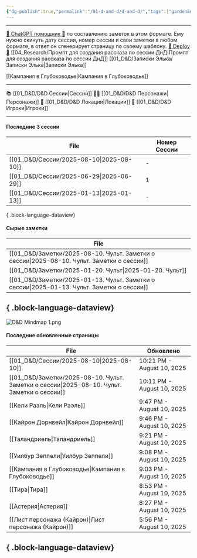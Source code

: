 ```yaml
---
{"dg-publish":true,"permalink":"/01-d-and-d/d-and-d/","tags":["gardenEntry"],"created":"2024-11-09T09:06:49.579+03:00","updated":"2025-06-29T23:13:59.093+03:00"}
---
```



---
[ 🤖 ChatGPT помощник 🤖](https://chat.openai.com/g/g-MHo60ZEsx-note-assistant) по составлению заметок в этом формате. Ему нужно скинуть дату сессии, номер сессии и свои заметки в любом формате, в ответ он сгенерирует страницу по своему шаблону. 
[🚀 Deploy 🚀](https://vercel.com/elks-projects/elk21-dnd-notes-h8pc)
[[04_Research/Промпт для создания рассказа по сессии ДнД\|Промпт для создания рассказа по сессии ДнД]]
[[01_D&D/Записки Элька/Записки Элька\|Записки Элька]]

[[Кампания в Глубоководье\|Кампания в Глубоководье]]

---

 📚 [[01_D&D/D&D Сессии\|Сессии]] 
 🧙‍♂️ [[01_D&D/D&D Персонажи\|Персонажи]] 
 🏰 [[01_D&D/D&D Локации\|Локации]]
 👥 [[01_D&D/D&D Игроки\|Игроки]]

---
#### Последние 3 сессии

| File                                        | Номер Сессии |
| ------------------------------------------- | ------------ |
| [[01_D&D/Сессии/2025-08-10\|2025-08-10]] | \-           |
| [[01_D&D/Сессии/2025-06-29\|2025-06-29]] | 1            |
| [[01_D&D/Сессии/2025-01-13\|2025-01-13]] | \-           |

{ .block-language-dataview}

#### Сырые заметки

| File                                                                                           |
| ---------------------------------------------------------------------------------------------- |
| [[01_D&D/Заметки/2025-08-10. Чульт. Заметки о сессии\|2025-08-10. Чульт. Заметки о сессии]] |
| [[01_D&D/Заметки/2025-01-20. Чульт\|2025-01-20. Чульт]]                                     |
| [[01_D&D/Заметки/2025-01-13. Чульт. Заметки о сессии\|2025-01-13. Чульт. Заметки о сессии]] |

{ .block-language-dataview}
---
![D&D Mindmap 1.png](/img/user/01_D&D/img/D&D%20Mindmap%201.png)

#### Последние обновленные страницы

| File                                                                                           | Обновлено                  |
| ---------------------------------------------------------------------------------------------- | -------------------------- |
| [[01_D&D/Сессии/2025-08-10\|2025-08-10]]                                                    | 10:21 PM - August 10, 2025 |
| [[01_D&D/Заметки/2025-08-10. Чульт. Заметки о сессии\|2025-08-10. Чульт. Заметки о сессии]] | 10:11 PM - August 10, 2025 |
| [[Кели Раэль\|Кели Раэль]]                                                                  | 9:47 PM - August 10, 2025  |
| [[Кайрон Дорнвейл\|Кайрон Дорнвейл]]                                                        | 9:46 PM - August 10, 2025  |
| [[Таландриель\|Таландриель]]                                                                | 9:21 PM - August 10, 2025  |
| [[Уилбур Зеппели\|Уилбур Зеппели]]                                                          | 9:08 PM - August 10, 2025  |
| [[Кампания в Глубоководье\|Кампания в Глубоководье]]                                        | 9:03 PM - August 10, 2025  |
| [[Тира\|Тира]]                                                                              | 8:53 PM - August 10, 2025  |
| [[Астерия\|Астерия]]                                                                        | 8:27 PM - August 10, 2025  |
| [[Лист персонажа (Кайрон)\|Лист персонажа (Кайрон)]]                                        | 5:56 PM - August 10, 2025  |

{ .block-language-dataview}
---
